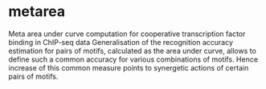 # metarea
Meta area under curve computation for cooperative transcription factor binding in ChIP-seq data 
Generalisation of the recognition accuracy estimation for pairs of motifs, calculated as the area under curve, allows to define such a common accuracy for various combinations of motifs. Hence increase of this common measure points to synergetic actions of certain pairs of motifs.
